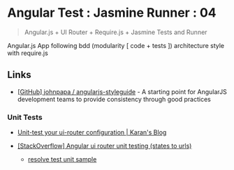 # Angular Test : Jasmine Runner : 04

> Angular.js + UI Router + Require.js + Jasmine Tests and Runner

Angular.js App following bdd (modularity [ code + tests ]) architecture style with require.js


## Links

* [[GitHub] johnpapa / angularjs-styleguide](https://github.com/johnpapa/angularjs-styleguide) - A starting point for AngularJS development teams to provide consistency through good practices


### Unit Tests

* [Unit-test your ui-router configuration | Karan's Blog](http://bardo.io/posts/testing-your-ui-router-configuration/)

* [[StackOverflow] Angular ui router unit testing (states to urls)](https://stackoverflow.com/questions/20433485/angular-ui-router-unit-testing-states-to-urls)
  
  * [resolve test unit sample](https://stackoverflow.com/questions/20433485/angular-ui-router-unit-testing-states-to-urls/21078955#21078955)


